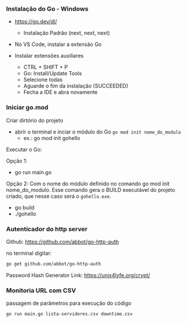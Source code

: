 ### Instalação do Go - Windows
- https://go.dev/dl/
    - Instalação Padrão (next, next, next)

- No VS Code, instalar a extensão Go
- Instalar extensões auxiliares
    - CTRL + SHIFT + P
    - Go: Install/Update Tools
    - Selecione todas
    - Aguarde o fim da instalação (SUCCEEDED)
    - Fecha a IDE e abra novamente

### Iniciar go.mod 

Criar dirtório do projeto
- abrir o terminal e inciar o módulo do Go `go mod init nome_do_modulo`
  - ex.: go mod init gohello

Executar o Go:

Opção 1:
 - go run main.go

Opção 2:
Com o nome do módulo definido no comando go mod init nome_do_modulo. Esse comando gera o BUILD executável do projeto criado, que nesse caso será o `gohello.exe`.

- go build
- ./gohello

### Autenticador do http server

Github: https://github.com/abbot/go-http-auth

no terminal digitar: 
```bash
go get github.com/abbot/go-http-auth
```

Password Hash Generator
Link: https://unix4lyfe.org/crypt/

### Monitoria URL com CSV

passagem de parâmetros para execução do código
```bash
go run main.go lista-servidores.csv downtime.csv
```

